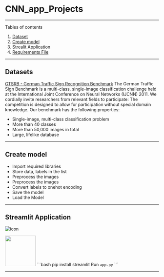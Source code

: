 # CNN_app_Projects
*******
Tables of contents  
 1. [Dataset](#data)
 2. [Create model](#Create_model)
 3. [Strealit Application](#app)
 4. [Requirements File](#file)

*******

<div id='data'/>  

## Datasets
[GTSRB - German Traffic Sign Recognition Benchmark](https://www.kaggle.com/datasets/meowmeowmeowmeowmeow/gtsrb-german-traffic-sign)
The German Traffic Sign Benchmark is a multi-class, single-image classification challenge held at the International Joint Conference on Neural Networks (IJCNN) 2011. We cordially invite researchers from relevant fields to participate: The competition is designed to allow for participation without special domain knowledge. Our benchmark has the following properties:

+ Single-image, multi-class classification problem
+ More than 40 classes
+ More than 50,000 images in total
+ Large, lifelike database

********



<div id='Create_model'/>

##  Create model 
+ Import required libraries
+ Store data, labels in the list
+ Preprocess the images
+ Preprocess the images
+ Convert labels to onehot encoding
+ Save the model
+ Load the Model


*********

<div id='app'/>

## Streamlit Application

![icon](https://user-images.githubusercontent.com/65721811/206149497-5f2cdde5-f4bd-4ebf-9421-ac673793cfa1.png)

<img src="https://user-images.githubusercontent.com/65721811/206149497-5f2cdde5-f4bd-4ebf-9421-ac673793cfa1.png" width="100"/>
```bash
pip install streamlit
Run <code>app.py</code>
```


*************

